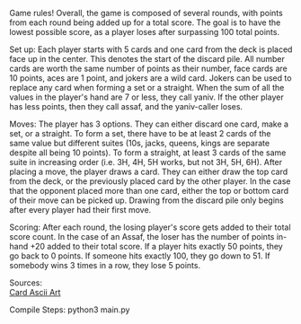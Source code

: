 Game rules!
Overall, the game is composed of several rounds, with points from each round being added up for a total score. The goal is to have the lowest possible score, as a player loses after surpassing 100 total points.

Set up:
Each player starts with 5 cards and one card from the deck is placed face up in the center. This denotes the start of the discard pile. All number cards are worth the same number of points as their number, face cards are 10 points, aces are 1 point, and jokers are a wild card. Jokers can be used to replace any card when forming a set or a straight. When the sum of all the values in the player's hand are 7 or less, they call yaniv. If the other player has less points, then they call assaf, and the yaniv-caller loses.

Moves:
The player has 3 options. They can either discard one card, make a set, or a straight. To form a set, there have to be at least 2 cards of the same value but different suites (10s, jacks, queens, kings are separate despite all being 10 points). To form a straight, at least 3 cards of the same suite in increasing order (i.e. 3H, 4H, 5H works, but not 3H, 5H, 6H). After placing a move, the player draws a card. They can either draw the top card from the deck, or the previously placed card by the other player. In the case that the opponent placed more than one card, either the top or bottom card of their move can be picked up. Drawing from the discard pile only begins after every player had their first move.

Scoring:
After each round, the losing player's score gets added to their total score count. In the case of an Assaf, the loser has the number of points in-hand +20 added to their total score. If a player hits exactly 50 points, they go back to 0 points. If someone hits exactly 100, they go down to 51. If somebody wins 3 times in a row, they lose 5 points.

Sources:   
[Card Ascii Art](https://stackoverflow.com/questions/69946172/how-can-i-print-my-ascii-cards-side-by-side)

Compile Steps: 
python3 main.py